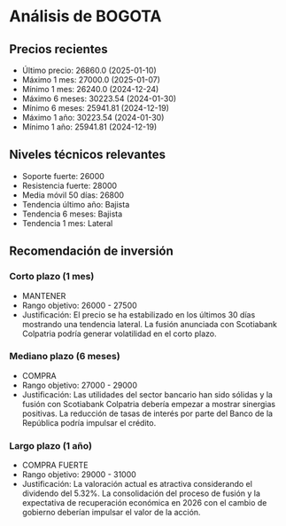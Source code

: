 # Análisis de BOGOTA

## Precios recientes
- Último precio: 26860.0 (2025-01-10)
- Máximo 1 mes: 27000.0 (2025-01-07)
- Mínimo 1 mes: 26240.0 (2024-12-24)
- Máximo 6 meses: 30223.54 (2024-01-30)
- Mínimo 6 meses: 25941.81 (2024-12-19)
- Máximo 1 año: 30223.54 (2024-01-30)
- Mínimo 1 año: 25941.81 (2024-12-19)

## Niveles técnicos relevantes
- Soporte fuerte: 26000
- Resistencia fuerte: 28000
- Media móvil 50 días: 26800
- Tendencia último año: Bajista
- Tendencia 6 meses: Bajista
- Tendencia 1 mes: Lateral

## Recomendación de inversión

### Corto plazo (1 mes)
- MANTENER
- Rango objetivo: 26000 - 27500
- Justificación: El precio se ha estabilizado en los últimos 30 días mostrando una tendencia lateral. La fusión anunciada con Scotiabank Colpatria podría generar volatilidad en el corto plazo.

### Mediano plazo (6 meses)
- COMPRA
- Rango objetivo: 27000 - 29000
- Justificación: Las utilidades del sector bancario han sido sólidas y la fusión con Scotiabank Colpatria debería empezar a mostrar sinergias positivas. La reducción de tasas de interés por parte del Banco de la República podría impulsar el crédito.

### Largo plazo (1 año)
- COMPRA FUERTE
- Rango objetivo: 29000 - 31000
- Justificación: La valoración actual es atractiva considerando el dividendo del 5.32%. La consolidación del proceso de fusión y la expectativa de recuperación económica en 2026 con el cambio de gobierno deberían impulsar el valor de la acción.
